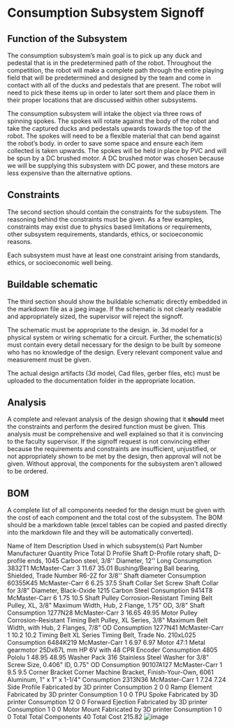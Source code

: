 # Consumption Subsystem Signoff

## Function of the Subsystem

The consumption subsystem’s main goal is to pick up any duck and pedestal that is in the predetermined path of the robot. Throughout the competition, the robot will make a complete path through the entire playing field that will be predetermined and designed by the team and come in contact with all of the ducks and pedestals that are present. The robot will need to pick these items up in order to later sort them and place them in their proper locations that are discussed within other subsystems. 

The consumption subsystem will intake the object via three rows of spinning spokes. The spokes will rotate against the body of the robot and take the captured ducks and pedestals upwards towards the top of the robot. The spokes will need to be a flexible material that can bend against the robot’s body. in order to save some space and ensure each item collected is taken upwards. The spokes will be held in place by PVC and will be spun by a DC brushed motor. A DC brushed motor was chosen because we will be supplying this subsystem with DC power, and these motors are less expensive than the alternative options. 


## Constraints

The second section should contain the constraints for the subsystem. The reasoning behind the constraints must be given. As a few examples, constraints may exist due to physics based limitations or requirements, other subsystem requirements, standards, ethics, or socioeconomic reasons. 

Each subsystem must have at least one constraint arising from standards, ethics, or socioeconomic well being.

## Buildable schematic 

The third section should show the buildable schematic directly embedded in the markdown file as a jpeg image. If the schematic is not clearly readable and appropriately sized, the supervisor will reject the signoff. 

The schematic must be appropriate to the design. ie. 3d model for a physical system or wiring schematic for a circuit. Further, the schematic(s) must contain every detail necessary for the design to be built by someone who has no knowledge of the design. Every relevant component value and measurement must be given.

The actual design artifacts (3d model, Cad files, gerber files, etc) must be uploaded to the documentation folder in the appropriate location.

## Analysis

A complete and relevant analysis of the design showing that it **should** meet the constraints and perform the desired function must be given. This analysis must be comprehensive and well explained so that it is convincing to the faculty supervisor. If the signoff request is not convincing either because the requirements and constraints are insufficient, unjustified, or not appropriately shown to be met by the design, then approval will not be given. Without approval, the components for the subsystem aren't allowed to be ordered. 

## BOM

A complete list of all components needed for the design must be given with the cost of each component and the total cost of the subsystem. The BOM should be a markdown table (excel tables can be copied and pasted directly into the markdown file and they will be automatically converted).

Name of Item	Description	Used in which subsystem(s)	Part Number	Manufacturer	Quantity	Price	Total
D Profile Shaft	D-Profile rotary shaft, D-profile ends, 1045 Carbon steel, 3/8'' Diameter, 12'' Long	Consumption	3832T1	McMaster-Carr	3	11.67	35.01
Bushing/Bearing	Ball bearing, Shielded, Trade Number R6-2Z for 3/8'' Shaft diameter	Consumption	60355K45	McMaster-Carr	6	6.25	37.5
Shaft Collar	Set Screw Shaft Collar for 3/8" Diameter, Black-Oxide 1215 Carbon Steel	Consumption	9414T8	McMaster-Carr	6	1.75	10.5
Shaft Pulley	Corrosion-Resistant Timing Belt Pulley, XL, 3/8" Maximum Width, Hub, 2 Flange, 1.75" OD, 3/8" Shaft	Consumption	1277N28	McMaster-Carr	3	16.65	49.95
Motor Pulley	Corrosion-Resistant Timing Belt Pulley, XL Series, 3/8" Maximum Belt Width, with Hub, 2 Flanges, 7/8" OD	Consumption	1277N41	McMaster-Carr	1	10.2	10.2
Timing Belt	XL Series Timing Belt, Trade No. 210xL025	Consumption	6484K219	McMaster-Carr	1	6.97	6.97
Motor 	47:1 Metal gearmotor 25Dx67L mm HP 6V with 48 CPR Encoder	Consumption	4805	Pololu	1	48.95	48.95
Washer Pack	316 Stainless Steel Washer for 3/8" Screw Size, 0.406" ID, 0.75" OD	Consumption	90107A127	McMaster-Carr	1	9.5	9.5
Corner Bracket	Corner Machine Bracket, Finish-Your-Own, 6061 Aluminum, 1" x 1" x 1-1/4"	Consumption	2313N36	McMaster-Carr	1	7.24	7.24
Side Profile	Fabricated by 3D printer	Consumption			2	0	0
Ramp Element	Fabricated by 3D printer	Consumption			1	0	0
TPU Spoke	Fabricated by 3D printer	Consumption			12	0	0
Forward Ejection	Fabricated by 3D printer	Consumption			1	0	0
Motor Mount	Fabricated by 3D printer	Consumption			1	0	0
Total				Total Components	40	Total Cost	215.82
![image](https://user-images.githubusercontent.com/30758520/201000765-1a53d3d8-f0fb-40a5-bc14-65480382e3b7.png)

